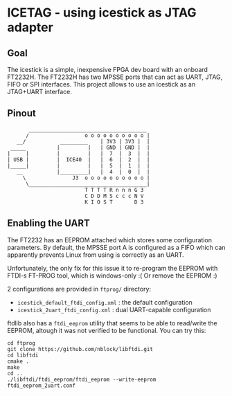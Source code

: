 # ICETAG - using icestick as JTAG adapter

## Goal
The icestick is a simple, inexpensive FPGA dev board with an onboard FT2232H.
The FT2232H has two MPSSE ports that can act as UART, JTAG, FIFO or SPI interfaces.
This project allows to use an icestick as an JTAG+UART interface.

## Pinout

           ______________________________________
          /                  o o o o o o o o o o |
       __/           _________    | 3V3 | 3V3 |  |
     _____          |         |   | GND | GND |  |
    |     |         |         |   |  7  |  3  |  |
    | USB |         |  ICE40  |   |  6  |  2  |  |
    |_____|         |         |   |  5  |  1  |  |
       __           |_________|   |  4  |  0  |  |
         \               J3  o o o o o o o o o o |
          \______________________________________|
                             T T T T R n n n G 3
                             C D D M S c c c N V
                             K I O S T       D 3


## Enabling the UART
The FT2232 has an EEPROM attached which stores some configuration parameters.
By default, the MPSSE port A is configured as a FIFO which can apparently prevents Linux from using is correctly as an UART.

Unfortunately, the only fix for this issue it to re-program the EEPROM with FTDI-s FT-PROG tool, which is windows-only :(
Or remove the EEPROM :)


2 configurations are provided in `ftprog/` directory:
 * `icestick_default_ftdi_config.xml` : the default configuration
 * `icestick_2uart_ftdi_config.xml` : dual UART-capable configuration

ftdlib also has a `ftdi_eeprom` utility that seems to be able to read/write the EEPROM, altough it was not verified to be functional. You can try this:
```
cd ftprog
git clone https://github.com/nblock/libftdi.git
cd libftdi
cmake .
make
cd ..
./libftdi/ftdi_eeprom/ftdi_eeprom --write-eeprom ftdi_eeprom_2uart.conf
```
